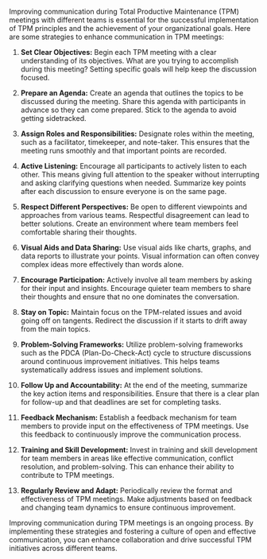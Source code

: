 Improving communication during Total Productive Maintenance (TPM) meetings with different teams is essential for the successful implementation of TPM principles and the achievement of your organizational goals. Here are some strategies to enhance communication in TPM meetings:

1. **Set Clear Objectives:**
   Begin each TPM meeting with a clear understanding of its objectives. What are you trying to accomplish during this meeting? Setting specific goals will help keep the discussion focused.

2. **Prepare an Agenda:**
   Create an agenda that outlines the topics to be discussed during the meeting. Share this agenda with participants in advance so they can come prepared. Stick to the agenda to avoid getting sidetracked.

3. **Assign Roles and Responsibilities:**
   Designate roles within the meeting, such as a facilitator, timekeeper, and note-taker. This ensures that the meeting runs smoothly and that important points are recorded. 

4. **Active Listening:**
   Encourage all participants to actively listen to each other. This means giving full attention to the speaker without interrupting and asking clarifying questions when needed. Summarize key points after each discussion to ensure everyone is on the same page.

5. **Respect Different Perspectives:**
   Be open to different viewpoints and approaches from various teams. Respectful disagreement can lead to better solutions. Create an environment where team members feel comfortable sharing their thoughts.

6. **Visual Aids and Data Sharing:**
   Use visual aids like charts, graphs, and data reports to illustrate your points. Visual information can often convey complex ideas more effectively than words alone.

7. **Encourage Participation:**
   Actively involve all team members by asking for their input and insights. Encourage quieter team members to share their thoughts and ensure that no one dominates the conversation.

8. **Stay on Topic:**
   Maintain focus on the TPM-related issues and avoid going off on tangents. Redirect the discussion if it starts to drift away from the main topics.

9. **Problem-Solving Frameworks:**
   Utilize problem-solving frameworks such as the PDCA (Plan-Do-Check-Act) cycle to structure discussions around continuous improvement initiatives. This helps teams systematically address issues and implement solutions.

10. **Follow Up and Accountability:**
    At the end of the meeting, summarize the key action items and responsibilities. Ensure that there is a clear plan for follow-up and that deadlines are set for completing tasks.

11. **Feedback Mechanism:**
    Establish a feedback mechanism for team members to provide input on the effectiveness of TPM meetings. Use this feedback to continuously improve the communication process.

12. **Training and Skill Development:**
    Invest in training and skill development for team members in areas like effective communication, conflict resolution, and problem-solving. This can enhance their ability to contribute to TPM meetings.

13. **Regularly Review and Adapt:**
    Periodically review the format and effectiveness of TPM meetings. Make adjustments based on feedback and changing team dynamics to ensure continuous improvement.

Improving communication during TPM meetings is an ongoing process. By implementing these strategies and fostering a culture of open and effective communication, you can enhance collaboration and drive successful TPM initiatives across different teams.
